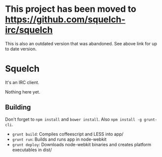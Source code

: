 # This project has been moved to https://github.com/squelch-irc/squelch

This is also an outdated version that was abandoned. See above link for up to date version.

# Squelch
It's an IRC client.

Nothing here yet.

## Building
Don't forget to `npm install` and `bower install`. Also `npm install -g grunt-cli`.
 - `grunt build`: Compiles coffeescript and LESS into app/
 - `grunt run`: Builds and runs app in node-webkit
 - `grunt deploy`: Downloads node-webkit binaries and creates platform executables in dist/

